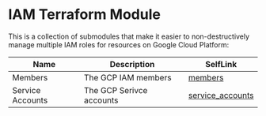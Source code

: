 # IAM Terraform Module

This is a collection of submodules that make it easier to non-destructively manage multiple IAM roles for resources on Google Cloud Platform:

| Name | Description | SelfLink
|------|-------------|------|
| Members | The GCP IAM members | [members](https://gitlab.com/SearceLearning/gcp-terraform-skeleton/-/tree/master/env/prod/global/iam/members) |
| Service Accounts | The GCP Serivce accounts | [service_accounts](https://gitlab.com/SearceLearning/gcp-terraform-skeleton/-/tree/master/env/prod/global/iam/service_accounts) |